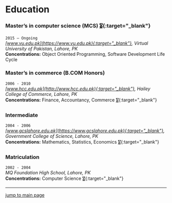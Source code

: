 # Education

### Master’s in computer science (MCS) [🎖](../education/assets/masters_computer_science_degree_education_abubakarriaz.pdf "see degree"){:target="_blank"}

`2015 – Ongoing`  
_[www.vu.edu.pk](https://www.vu.edu.pk){:target="_blank"}, Virtual University of Pakistan, Lahore, PK_  
**Concentrations:** Object Oriented Programming, Software Development Life Cycle


### Master’s in commerce (B.COM Honors)

`2006 - 2010`  
_[www.hcc.edu.pk](http://www.hcc.edu.pk){:target="_blank"}, Hailey College of Commerce, Lahore, PK_  
**Concentrations:** Finance, Accountancy, Commerce
[🎖](../education/assets/masters_computer_science_degree_education_abubakarriaz.pdf "see degree"){:target="_blank"}

### Intermediate

`2004 - 2006`  
_[www.gcslahore.edu.pk](https://www.gcslahore.edu.pk){:target="_blank"}, Government College of Science, Lahore, PK_  
**Concentrations:** Mathematics, Statistics, Economics
[🎖](../education/assets/masters_computer_science_degree_education_abubakarriaz.pdf "see degree"){:target="_blank"}

### Matriculation

`2002 - 2004`  
_MQ Foundation High School, Lahore, PK_  
**Concentrations:** Computer Science
[🎖](../education/assets/masters_computer_science_degree_education_abubakarriaz.pdf "see degree"){:target="_blank"}

---
[jump to main page](https://mabubakarriaz.github.io)

